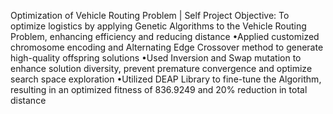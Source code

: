 Optimization of Vehicle Routing Problem | Self Project 
Objective: To optimize logistics by applying Genetic Algorithms to the Vehicle Routing Problem, enhancing efficiency and reducing distance
•Applied customized chromosome encoding and Alternating Edge Crossover method to generate high-quality offspring solutions
•Used Inversion and Swap mutation to enhance solution diversity, prevent premature convergence and optimize search space exploration
•Utilized DEAP Library to fine-tune the Algorithm, resulting in an optimized fitness of 836.9249 and 20% reduction in total distance

